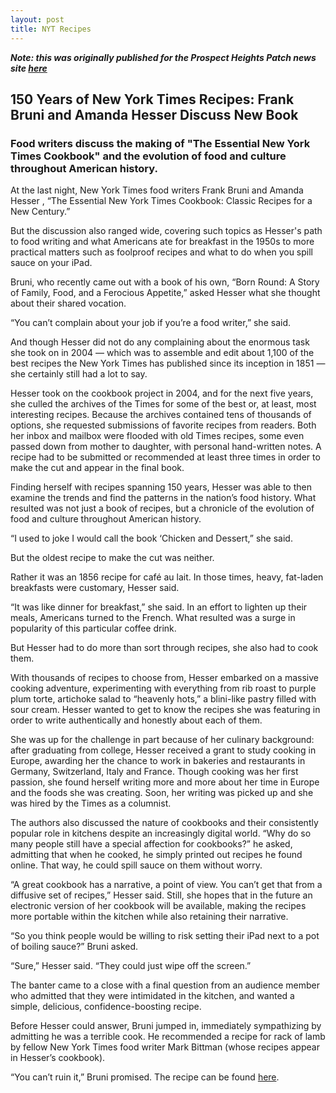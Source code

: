 ```yaml
---
layout: post
title: NYT Recipes
---
```


***Note: this was originally published for the Prospect Heights Patch news site [here](http://patch.com/new-york/prospectheights/150-years-of-new-york-times-recipes-frank-bruni-and-ae55840fec5)***

## 150 Years of New York Times Recipes: Frank Bruni and Amanda Hesser Discuss New Book


### Food writers discuss the making of "The Essential New York Times Cookbook" and the evolution of food and culture throughout American history.



At the last night, New York Times food writers Frank Bruni and Amanda Hesser , “The Essential New York Times Cookbook: Classic Recipes for a New Century.”

But the discussion also ranged wide, covering such topics as Hesser's path to food writing and what Americans ate for breakfast in the 1950s to more practical matters such as foolproof recipes and what to do when you spill sauce on your iPad.

Bruni, who recently came out with a book of his own, “Born Round: A Story of Family, Food, and a Ferocious Appetite,” asked Hesser what she thought about their shared vocation.

“You can’t complain about your job if you’re a food writer,” she said. 

And though Hesser did not do any complaining about the enormous task she took on in 2004 — which was to assemble and edit about 1,100 of the best recipes the New York Times has published since its inception in 1851 — she certainly still had a lot to say.

Hesser took on the cookbook project in 2004, and for the next five years, she culled the archives of the Times for some of the best or, at least, most interesting recipes. Because the archives contained tens of thousands of options, she requested submissions of favorite recipes from readers. Both her inbox and mailbox were flooded with old Times recipes, some even passed down from mother to daughter, with personal hand-written notes. A recipe had to be submitted or recommended at least three times in order to make the cut and appear in the final book.

Finding herself with recipes spanning 150 years, Hesser was able to then examine the trends and find the patterns in the nation’s food history. What resulted was not just a book of recipes, but a chronicle of the evolution of food and culture throughout American history.

“I used to joke I would call the book ‘Chicken and Dessert,” she said. 

But the oldest recipe to make the cut was neither. 

Rather it was an 1856 recipe for café au lait. In those times, heavy, fat-laden breakfasts were customary, Hesser said.

“It was like dinner for breakfast,” she said. In an effort to lighten up their meals, Americans turned to the French. What resulted was a surge in popularity of this particular coffee drink.   

But Hesser had to do more than sort through recipes, she also had to cook them.

With thousands of recipes to choose from, Hesser embarked on a massive cooking adventure, experimenting with everything from rib roast to purple plum torte, artichoke salad to “heavenly hots,” a blini-like pastry filled with sour cream.  Hesser wanted to get to know the recipes she was featuring in order to write authentically and honestly about each of them.

She was up for the challenge in part because of her culinary background:  after graduating from college, Hesser received a grant to study cooking in Europe, awarding her the chance to work in bakeries and restaurants in Germany, Switzerland, Italy and France. Though cooking was her first passion, she found herself writing more and more about her time in Europe and the foods she was creating. Soon, her writing was picked up and she was hired by the Times as a columnist.

The authors also discussed the nature of cookbooks and their consistently popular role in kitchens despite an increasingly digital world. “Why do so many people still have a special affection for cookbooks?” he asked, admitting that when he cooked, he simply printed out recipes he found online. That way, he could spill sauce on them without worry.

“A great cookbook has a narrative, a point of view. You can’t get that from a diffusive set of recipes,” Hesser said. Still, she hopes that in the future an electronic version of her cookbook will be available, making the recipes more portable within the kitchen while also retaining their narrative.

“So you think people would be willing to risk setting their iPad next to a pot of boiling sauce?” Bruni asked.

“Sure,” Hesser said. “They could just wipe off the screen.”

The banter came to a close with a final question from an audience member who admitted that they were intimidated in the kitchen, and wanted a simple, delicious, confidence-boosting recipe.

Before Hesser could answer, Bruni jumped in, immediately sympathizing by admitting he was a terrible cook. He recommended a recipe for rack of lamb by fellow New York Times food writer Mark Bittman (whose recipes appear in Hesser’s cookbook).

“You can’t ruin it,” Bruni promised. The recipe can be found [here](http://www.nytimes.com/2010/12/22/dining/22mini.html?scp=2&sq=bittman%20rack%20of%20lamb&st=cse).